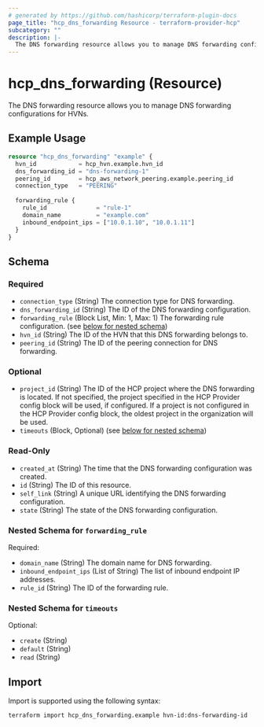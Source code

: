 ```yaml
---
# generated by https://github.com/hashicorp/terraform-plugin-docs
page_title: "hcp_dns_forwarding Resource - terraform-provider-hcp"
subcategory: ""
description: |-
  The DNS forwarding resource allows you to manage DNS forwarding configurations for HVNs.
---
```


# hcp_dns_forwarding (Resource)

The DNS forwarding resource allows you to manage DNS forwarding configurations for HVNs.

## Example Usage

```terraform
resource "hcp_dns_forwarding" "example" {
  hvn_id            = hcp_hvn.example.hvn_id
  dns_forwarding_id = "dns-forwarding-1"
  peering_id        = hcp_aws_network_peering.example.peering_id
  connection_type   = "PEERING"
  
  forwarding_rule {
    rule_id              = "rule-1"
    domain_name          = "example.com"
    inbound_endpoint_ips = ["10.0.1.10", "10.0.1.11"]
  }
}
```

<!-- schema generated by tfplugindocs -->
## Schema

### Required

- `connection_type` (String) The connection type for DNS forwarding.
- `dns_forwarding_id` (String) The ID of the DNS forwarding configuration.
- `forwarding_rule` (Block List, Min: 1, Max: 1) The forwarding rule configuration. (see [below for nested schema](#nestedblock--forwarding_rule))
- `hvn_id` (String) The ID of the HVN that this DNS forwarding belongs to.
- `peering_id` (String) The ID of the peering connection for DNS forwarding.

### Optional

- `project_id` (String) The ID of the HCP project where the DNS forwarding is located. If not specified, the project specified in the HCP Provider config block will be used, if configured. If a project is not configured in the HCP Provider config block, the oldest project in the organization will be used.
- `timeouts` (Block, Optional) (see [below for nested schema](#nestedblock--timeouts))

### Read-Only

- `created_at` (String) The time that the DNS forwarding configuration was created.
- `id` (String) The ID of this resource.
- `self_link` (String) A unique URL identifying the DNS forwarding configuration.
- `state` (String) The state of the DNS forwarding configuration.

<a id="nestedblock--forwarding_rule"></a>
### Nested Schema for `forwarding_rule`

Required:

- `domain_name` (String) The domain name for DNS forwarding.
- `inbound_endpoint_ips` (List of String) The list of inbound endpoint IP addresses.
- `rule_id` (String) The ID of the forwarding rule.

<a id="nestedblock--timeouts"></a>
### Nested Schema for `timeouts`

Optional:

- `create` (String)
- `default` (String)
- `read` (String)

## Import

Import is supported using the following syntax:

```shell
terraform import hcp_dns_forwarding.example hvn-id:dns-forwarding-id
```
